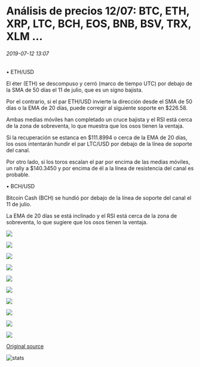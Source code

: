 # Análisis de precios 12/07: BTC, ETH, XRP, LTC, BCH, EOS, BNB, BSV, TRX, XLM ...

###### 2019-07-12 13:07

• ETH/USD

El éter (ETH) se descompuso y cerró (marco de tiempo UTC) por debajo de la SMA de 50 días el 11 de julio, que es un signo bajista.

Por el contrario, si el par ETH/USD invierte la dirección desde el SMA de 50 días o la EMA de 20 días, puede corregir al siguiente soporte en $226.58.

Ambas medias móviles han completado un cruce bajista y el RSI está cerca de la zona de sobreventa, lo que muestra que los osos tienen la ventaja.

Si la recuperación se estanca en $111.8994 o cerca de la EMA de 20 días, los osos intentarán hundir el par LTC/USD por debajo de la línea de soporte del canal.

Por otro lado, si los toros escalan el par por encima de las medias móviles, un rally a $140.3450 y por encima de él a la línea de resistencia del canal es probable.

• BCH/USD

Bitcoin Cash (BCH) se hundió por debajo de la línea de soporte del canal el 11 de julio.

La EMA de 20 días se está inclinado y el RSI está cerca de la zona de sobreventa, lo que sugiere que los osos tienen la ventaja.

![](https://s3.cointelegraph.com/storage/uploads/view/7a4a8043289e376b429dc38045767402.png)

![](https://s3.cointelegraph.com/storage/uploads/view/168e3363fd4688ffc19fca58a1ac4e04.png)

![](https://s3.cointelegraph.com/storage/uploads/view/f9d8a42a85bd10e64733f6c31742528f.png)

![](https://s3.cointelegraph.com/storage/uploads/view/1a7d7bdafb6e4ce6c3c96e8f8df57057.png)

![](https://s3.cointelegraph.com/storage/uploads/view/3888cd65c58da7e12dac736a96713a41.png)

![](https://s3.cointelegraph.com/storage/uploads/view/4e0b4c917df6113db10794e996c03bae.png)

![](https://s3.cointelegraph.com/storage/uploads/view/2198f072918e2b9b33a84ecb660ed219.png)

![](https://s3.cointelegraph.com/storage/uploads/view/df2a3eb975a44dadfeefae6f687f330f.png)

![](https://s3.cointelegraph.com/storage/uploads/view/7d974e38976bfbec7fbdb9bf6160b05d.png)

![](https://s3.cointelegraph.com/storage/uploads/view/0d416a42e18f733b7be54e21f4aa13b8.png)

[Original source](https://cointelegraph.com/news/price-analysis-12-07-btc-eth-xrp-ltc-bch-eos-bnb-bsv-trx-xlm)

![stats](https://c.statcounter.com/11760860/0/a89fa40b/1/ "stats")